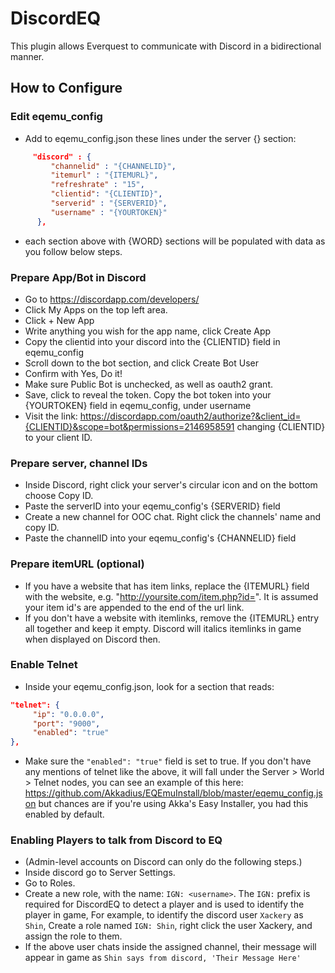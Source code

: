 # DiscordEQ
This plugin allows Everquest to communicate with Discord in a bidirectional manner.

## How to Configure

### Edit eqemu_config
* Add to eqemu_config.json these lines under the server {} section:
```json
     "discord" : {
         "channelid" : "{CHANNELID}",
         "itemurl" : "{ITEMURL}",
         "refreshrate" : "15",
         "clientid": "{CLIENTID}",
         "serverid" : "{SERVERID}",
         "username" : "{YOURTOKEN}"
      },
```
* each section above with {WORD} sections will be populated with data as you follow below steps.

### Prepare App/Bot in Discord
* Go to https://discordapp.com/developers/
* Click My Apps on the top left area.
* Click + New App
* Write anything you wish for the app name, click Create App
* Copy the clientid into your discord into the {CLIENTID} field in eqemu_config
* Scroll down to the bot section, and click Create Bot User
* Confirm with Yes, Do it!
* Make sure Public Bot is unchecked, as well as oauth2 grant.
* Save, click to reveal the token. Copy the bot token into your {YOURTOKEN} field in eqemu_config, under username
* Visit the link: https://discordapp.com/oauth2/authorize?&client_id={CLIENTID}&scope=bot&permissions=2146958591 changing {CLIENTID} to your client ID.

### Prepare server, channel IDs
* Inside Discord, right click your server's circular icon and on the bottom choose Copy ID.
* Paste the serverID into your eqemu_config's {SERVERID} field
* Create a new channel for OOC chat. Right click the channels' name and copy ID.
* Paste the channelID into your eqemu_config's {CHANNELID} field

### Prepare itemURL (optional)
* If you have a website that has item links, replace the {ITEMURL} field with the website, e.g. "http://yoursite.com/item.php?id=". It is assumed your item id's are appended to the end of the url link.
* If you don't have a website with itemlinks, remove the {ITEMURL} entry all together and keep it empty. Discord will italics itemlinks in game when displayed on Discord then.

### Enable Telnet
* Inside your eqemu_config.json, look for a section that reads:
```json
"telnet": {
     "ip": "0.0.0.0",
     "port": "9000",
     "enabled": "true"
},
```
* Make sure the `"enabled": "true"` field is set to true. If you don't have any mentions of telnet like the above, it will fall under the Server > World > Telnet nodes, you can see an example of this here: https://github.com/Akkadius/EQEmuInstall/blob/master/eqemu_config.json but chances are if you're using Akka's Easy Installer, you had this enabled by default.

### Enabling Players to talk from Discord to EQ
* (Admin-level accounts on Discord can only do the following steps.)
* Inside discord go to Server Settings.
* Go to Roles.
* Create a new role, with the name: `IGN: <username>`. The `IGN:` prefix is required for DiscordEQ to detect a player and is used to identify the player in game, For example, to identify the discord user `Xackery` as `Shin`, Create a role named `IGN: Shin`, right click the user Xackery, and assign the role to them.
* If the above user chats inside the assigned channel, their message will appear in game as `Shin says from discord, 'Their Message Here'`

